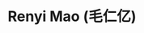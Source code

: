 ---
# Display name
title: $%ms_2$ Renyi Mao (毛仁亿)

# Is this the primary user of the site?
superuser: false

user_groups: ["Master Students"]

role: 

organizations:
- name:  2021 to Now
- name:  School of Artificial Intelligence

interests:


highlight_name: false
---